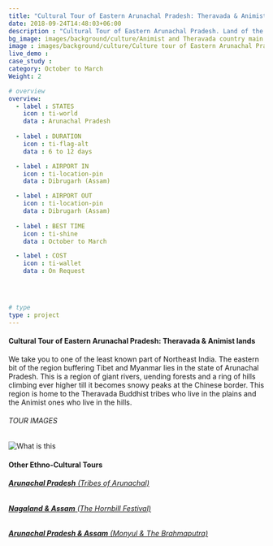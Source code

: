 ```yaml
---
title: "Cultural Tour of Eastern Arunachal Pradesh: Theravada & Animist lands"
date: 2018-09-24T14:48:03+06:00
description : "Cultural Tour of Eastern Arunachal Pradesh. Land of the Animist and Theravada tribes"
bg_image: images/background/culture/Animist and Theravada country main.jpg
image : images/background/culture/Culture tour of Eastern Arunachal Pradesh.jpg
live_demo : 
case_study : 
category: October to March
Weight: 2

# overview
overview:
  - label : STATES
    icon : ti-world
    data : Arunachal Pradesh
    
  - label : DURATION
    icon : ti-flag-alt
    data : 6 to 12 days

  - label : AIRPORT IN
    icon : ti-location-pin
    data : Dibrugarh (Assam)

  - label : AIRPORT OUT
    icon : ti-location-pin
    data : Dibrugarh (Assam)
    
  - label : BEST TIME
    icon : ti-shine
    data : October to March

  - label : COST
    icon : ti-wallet
    data : On Request

 


# type
type : project
---
```


#### Cultural Tour of Eastern Arunachal Pradesh: Theravada & Animist lands

We take you to one of the least known part of Northeast India. The eastern bit of the region buffering Tibet and Myanmar lies in the state of Arunachal Pradesh. This is a region of giant rivers, uending forests and a ring of hills climbing ever higher till it becomes snowy peaks at the Chinese border. This region is home to the Theravada Buddhist tribes who live in the plains and the Animist ones who live in the hills.


###### TOUR IMAGES

![What is this](/images/background/culture/easternarunachalculturetourgallery.jpg)


 

#### Other Ethno-Cultural Tours

###### [**Arunachal Pradesh** (Tribes of Arunachal)](/culture/culture-tour-arunachal-pradesh/) 
###### [**Nagaland & Assam** (The Hornbill Festival)](/culture/culture-tour-of-nagaland-hornbill-festival/)  
###### [**Arunachal Pradesh & Assam** (Monyul & The Brahmaputra)](/culture/culture-tour-western-arunachal-pradesh/) 